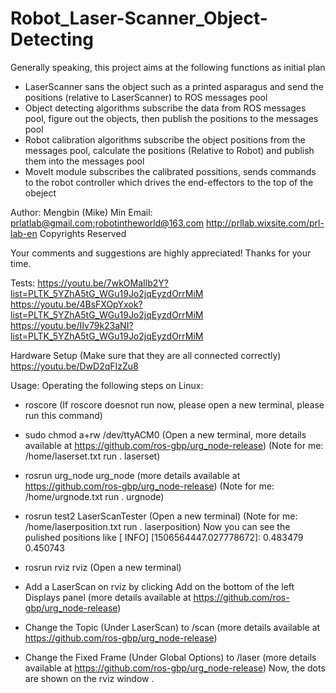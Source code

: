 # Robot_Laser-Scanner_Object-Detecting

Generally speaking, this project aims at the following functions as initial plan

- LaserScanner sans the object such as a printed asparagus and send the positions (relative to LaserScanner) to ROS messages pool
- Object detecting algorithms subscribe the data from ROS messages pool, figure out the objects, then publish the positions to the messages pool
- Robot calibration algorithms subscribe the object positions from the messages pool, calculate the positions (Relative to Robot) and publish them into the messages pool
- MoveIt module subscribes the calibrated possitions, sends commands to the robot controller which drives the end-effectors to the top of the obeject

Author: Mengbin (Mike) Min 
Email: prlatlab@gmail.com;robotintheworld@163.com
http://prllab.wixsite.com/prl-lab-en
Copyrights Reserved

Your comments and suggestions are highly appreciated! Thanks for your time.

Tests: 
https://youtu.be/7wkOMaIlb2Y?list=PLTK_5YZhA5tG_WGu19Jo2jqEyzdOrrMiM
https://youtu.be/4BsFXOpYxok?list=PLTK_5YZhA5tG_WGu19Jo2jqEyzdOrrMiM
https://youtu.be/IIv79k23aNI?list=PLTK_5YZhA5tG_WGu19Jo2jqEyzdOrrMiM

Hardware Setup (Make sure that they are all connected correctly)
https://youtu.be/DwD2qFIzZu8

Usage:
Operating the following steps on Linux:
- roscore  (If roscore doesnot run now, please open a new terminal, please run this command) 

- sudo chmod a+rw /dev/ttyACM0  (Open a new terminal, more details available at https://github.com/ros-gbp/urg_node-release) 
    (Note for me:  /home/laserset.txt  run . laserset)
    
- rosrun urg_node urg_node  (more details available at https://github.com/ros-gbp/urg_node-release) 
    (Note for me:  /home/urgnode.txt  run . urgnode)
    
- rosrun test2 LaserScanTester (Open a new terminal)
    (Note for me:  /home/laserposition.txt  run . laserposition)
Now you can see the pulished positions like 
[ INFO] [1506564447.027778672]: 0.483479 0.450743

    
- rosrun rviz rviz (Open a new terminal)
- Add a LaserScan on rviz by clicking Add on the bottom of the left Displays panel (more details available at https://github.com/ros-gbp/urg_node-release)
- Change the Topic (Under LaserScan) to /scan (more details available at https://github.com/ros-gbp/urg_node-release)
- Change the Fixed Frame (Under Global Options) to /laser (more details available at https://github.com/ros-gbp/urg_node-release)
Now, the dots are shown on the rviz window .

